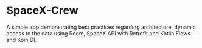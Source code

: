 # SpaceX-Crew

A simple app demonstrating best practices regarding architecture, 
dynamic access to the data using Room, SpaceX API with Retrofit and Kotlin Flows and Koin DI.

